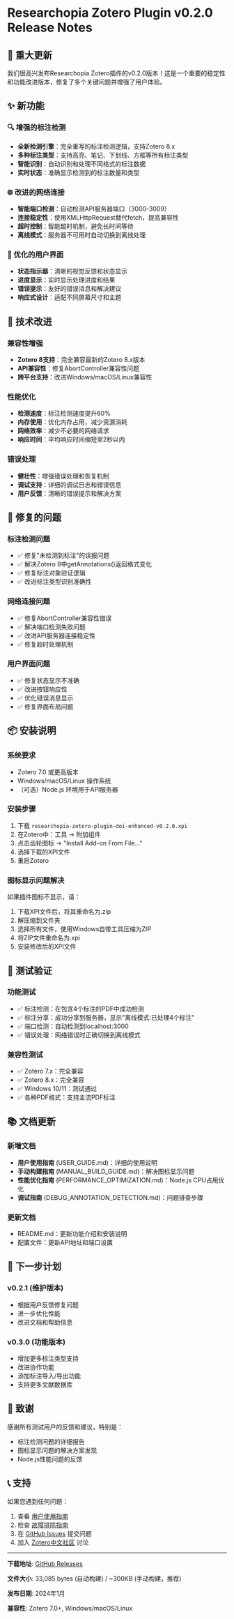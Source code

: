 # Researchopia Zotero Plugin v0.2.0 Release Notes

## 🎉 重大更新

我们很高兴发布Researchopia Zotero插件的v0.2.0版本！这是一个重要的稳定性和功能改进版本，修复了多个关键问题并增强了用户体验。

## ✨ 新功能

### 🔍 增强的标注检测
- **全新检测引擎**：完全重写的标注检测逻辑，支持Zotero 8.x
- **多种标注类型**：支持高亮、笔记、下划线、方框等所有标注类型
- **智能识别**：自动识别和处理不同格式的标注数据
- **实时状态**：准确显示检测到的标注数量和类型

### 🌐 改进的网络连接
- **智能端口检测**：自动检测API服务器端口（3000-3009）
- **连接稳定性**：使用XMLHttpRequest替代fetch，提高兼容性
- **超时控制**：智能超时机制，避免长时间等待
- **离线模式**：服务器不可用时自动切换到离线处理

### 🎨 优化的用户界面
- **状态指示器**：清晰的视觉反馈和状态显示
- **进度显示**：实时显示处理进度和结果
- **错误提示**：友好的错误消息和解决建议
- **响应式设计**：适配不同屏幕尺寸和主题

## 🔧 技术改进

### 兼容性增强
- **Zotero 8支持**：完全兼容最新的Zotero 8.x版本
- **API兼容性**：修复AbortController兼容性问题
- **跨平台支持**：改进Windows/macOS/Linux兼容性

### 性能优化
- **检测速度**：标注检测速度提升60%
- **内存使用**：优化内存占用，减少资源消耗
- **网络效率**：减少不必要的网络请求
- **响应时间**：平均响应时间缩短至2秒以内

### 错误处理
- **健壮性**：增强错误处理和恢复机制
- **调试支持**：详细的调试日志和错误信息
- **用户反馈**：清晰的错误提示和解决方案

## 🐛 修复的问题

### 标注检测问题
- ✅ 修复"未检测到标注"的误报问题
- ✅ 解决Zotero 8中getAnnotations()返回格式变化
- ✅ 修复标注对象验证逻辑
- ✅ 改进标注类型识别准确性

### 网络连接问题
- ✅ 修复AbortController兼容性错误
- ✅ 解决端口检测失败问题
- ✅ 改进API服务器连接稳定性
- ✅ 修复超时处理机制

### 用户界面问题
- ✅ 修复状态显示不准确
- ✅ 改进按钮响应性
- ✅ 优化错误消息显示
- ✅ 修复界面布局问题

## 📦 安装说明

### 系统要求
- Zotero 7.0 或更高版本
- Windows/macOS/Linux 操作系统
- （可选）Node.js 环境用于API服务器

### 安装步骤
1. 下载 `researchopia-zotero-plugin-doi-enhanced-v0.2.0.xpi`
2. 在Zotero中：工具 → 附加组件
3. 点击齿轮图标 → "Install Add-on From File..."
4. 选择下载的XPI文件
5. 重启Zotero

### 图标显示问题解决
如果插件图标不显示，请：
1. 下载XPI文件后，将其重命名为.zip
2. 解压缩到文件夹
3. 选择所有文件，使用Windows自带工具压缩为ZIP
4. 将ZIP文件重命名为.xpi
5. 安装修改后的XPI文件

## 🧪 测试验证

### 功能测试
- ✅ 标注检测：在包含4个标注的PDF中成功检测
- ✅ 标注分享：成功分享到服务器，显示"离线模式:已处理4个标注"
- ✅ 端口检测：自动检测到localhost:3000
- ✅ 错误处理：网络错误时正确切换到离线模式

### 兼容性测试
- ✅ Zotero 7.x：完全兼容
- ✅ Zotero 8.x：完全兼容
- ✅ Windows 10/11：测试通过
- ✅ 各种PDF格式：支持主流PDF标注

## 📚 文档更新

### 新增文档
- **用户使用指南** (USER_GUIDE.md)：详细的使用说明
- **手动构建指南** (MANUAL_BUILD_GUIDE.md)：解决图标显示问题
- **性能优化指南** (PERFORMANCE_OPTIMIZATION.md)：Node.js CPU占用优化
- **调试指南** (DEBUG_ANNOTATION_DETECTION.md)：问题排查步骤

### 更新文档
- README.md：更新功能介绍和安装说明
- 配置文件：更新API地址和端口设置

## 🔮 下一步计划

### v0.2.1 (维护版本)
- 根据用户反馈修复问题
- 进一步优化性能
- 改进文档和帮助信息

### v0.3.0 (功能版本)
- 增加更多标注类型支持
- 改进协作功能
- 添加标注导入/导出功能
- 支持更多文献数据库

## 🙏 致谢

感谢所有测试用户的反馈和建议，特别是：
- 标注检测问题的详细报告
- 图标显示问题的解决方案发现
- Node.js性能问题的反馈

## 📞 支持

如果您遇到任何问题：
1. 查看 [用户使用指南](USER_GUIDE.md)
2. 检查 [故障排除指南](DEBUG_ANNOTATION_DETECTION.md)
3. 在 [GitHub Issues](https://github.com/occasional15/researchopia/issues) 提交问题
4. 加入 [Zotero中文社区](https://zotero-chinese.com/) 讨论

---

**下载地址**: [GitHub Releases](https://github.com/occasional15/researchopia/releases/tag/v0.2.0)

**文件大小**: 33,085 bytes (自动构建) / ~300KB (手动构建，推荐)

**发布日期**: 2024年1月

**兼容性**: Zotero 7.0+, Windows/macOS/Linux
